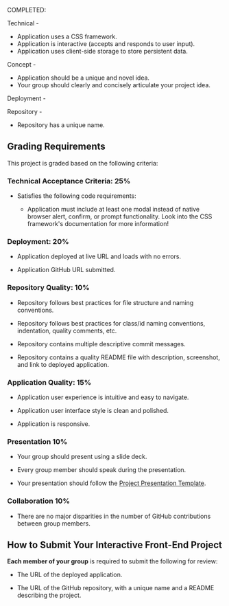 COMPLETED:

Technical -
* Application uses a CSS framework.
* Application is interactive (accepts and responds to user input).
* Application uses client-side storage to store persistent data.

Concept -
* Application should be a unique and novel idea.
* Your group should clearly and concisely articulate your project idea.

Deployment -

Repository -
* Repository has a unique name.

## Grading Requirements

This project is graded based on the following criteria:

### Technical Acceptance Criteria: 25%

* Satisfies the following code requirements:



  * Application must include at least one modal instead of native browser alert, confirm, or prompt functionality. Look into the CSS framework's documentation for more information!

### Deployment: 20%

* Application deployed at live URL and loads with no errors.

* Application GitHub URL submitted.

### Repository Quality: 10%

* Repository follows best practices for file structure and naming conventions.

* Repository follows best practices for class/id naming conventions, indentation, quality comments, etc.

* Repository contains multiple descriptive commit messages.

* Repository contains a quality README file with description, screenshot, and link to deployed application.

### Application Quality: 15%

* Application user experience is intuitive and easy to navigate.

* Application user interface style is clean and polished.

* Application is responsive.

### Presentation 10%

* Your group should present using a slide deck.

* Every group member should speak during the presentation.

* Your presentation should follow the [Project Presentation Template](https://docs.google.com/presentation/d/10QaO9KH8HtUXj__81ve0SZcpO5DbMbqqQr4iPpbwKks/edit?usp=sharing).

### Collaboration 10%

* There are no major disparities in the number of GitHub contributions between group members.

## How to Submit Your Interactive Front-End Project

**Each member of your group** is required to submit the following for review:

* The URL of the deployed application.

* The URL of the GitHub repository, with a unique name and a README describing the project.
